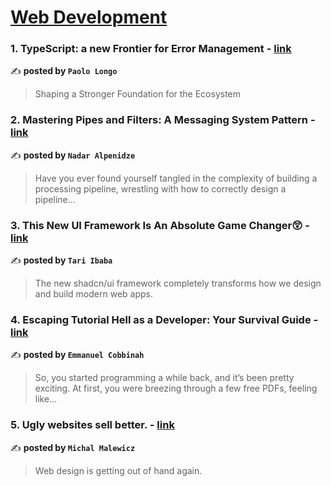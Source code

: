 
<h1><a href=https://medium.com/tag/web-development/recommended target="_blank" rel="noopener noreferrer">Web Development</a></h1>
<h3>1. TypeScript: a new Frontier for Error Management - <a href="https://medium.com/gitconnected/typescript-a-new-frontier-for-error-management-90db81bec30b" target="_blank" rel="noopener noreferrer">link</a></h3>

✍️ **posted by `Paolo Longo`**

<blockquote>Shaping a Stronger Foundation for the Ecosystem</blockquote>

<h3>2. Mastering Pipes and Filters: A Messaging System Pattern - <a href="https://medium.com/@nadaralp16/mastering-pipes-and-filters-a-messaging-system-pattern-adcfe7ec1c83" target="_blank" rel="noopener noreferrer">link</a></h3>

✍️ **posted by `Nadar Alpenidze`**

<blockquote>Have you ever found yourself tangled in the complexity of building a processing pipeline, wrestling with how to correctly design a pipeline…</blockquote>

<h3>3. This New UI Framework Is An Absolute Game Changer😲 - <a href="https://medium.com/coding-beauty/new-shadcn-ui-c28c2251bbe6" target="_blank" rel="noopener noreferrer">link</a></h3>

✍️ **posted by `Tari Ibaba`**

<blockquote>The new shadcn/ui framework completely transforms how we design and build modern web apps.</blockquote>

<h3>4. Escaping Tutorial Hell as a Developer: Your Survival Guide - <a href="https://medium.com/@ecobbinahbuz/escaping-tutorial-hell-as-a-developer-your-survival-guide-05f38df47a97" target="_blank" rel="noopener noreferrer">link</a></h3>

✍️ **posted by `Emmanuel Cobbinah`**

<blockquote>So, you started programming a while back, and it’s been pretty exciting. At first, you were breezing through a few free PDFs, feeling like…</blockquote>

<h3>5. Ugly websites sell better. - <a href="https://medium.com/@michalmalewicz/ugly-websites-sell-better-0b0354ebff10" target="_blank" rel="noopener noreferrer">link</a></h3>

✍️ **posted by `Michal Malewicz`**

<blockquote>Web design is getting out of hand again.</blockquote>

